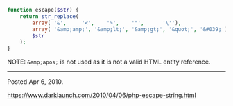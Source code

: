 ```php
function escape($str) {
    return str_replace(
        array( '&',     '<',    '>',    '"',      '\''),
        array( '&amp;amp;', '&amp;lt;', '&amp;gt;', '&quot;', '&#039;'),
        $str
    );
}
```

NOTE: `&amp;apos;` is not used as it is not a valid HTML entity reference.

---

Posted Apr 6, 2010.

https://www.darklaunch.com/2010/04/06/php-escape-string.html